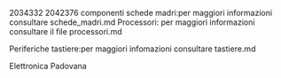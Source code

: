 2034332 
2042376 
componenti
schede madri:per maggiori informazioni consultare schede_madri.md 
Processori: per maggiori informazioni consultare il file processori.md 

Periferiche
tastiere:per maggiori infomazioni consultare tastiere.md

Elettronica Padovana